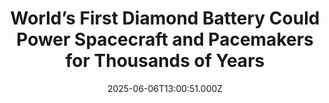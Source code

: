 ---
title: "World’s First Diamond Battery Could Power Spacecraft and Pacemakers for Thousands of Years"
date: 2025-06-06T13:00:51.000Z
category: Human Kindness
externalLink: "https://www.goodnewsnetwork.org/worlds-first-diamond-battery-could-power-spacecraft-and-pacemakers-for-thousands-of-years/"
image: ""
excerpt: "An invention from the UK features diamonds in the first-ever application of the gemstone in battery technology. Promising to last thousands of years, the microwatt power sources are seen as the perfect solution to devices in environments where neither changing batteries nor carrying around extras are options. Developed by the University of Bristol in partnership […] The post World’s First…"
---